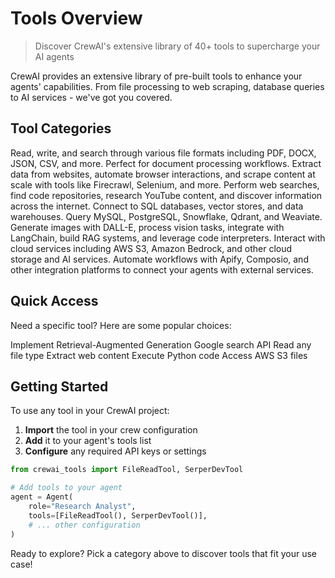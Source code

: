 # Tools Overview

> Discover CrewAI's extensive library of 40+ tools to supercharge your AI agents

CrewAI provides an extensive library of pre-built tools to enhance your agents' capabilities. From file processing to web scraping, database queries to AI services - we've got you covered.

## **Tool Categories**

<CardGroup cols={2}>
  <Card title="File & Document" icon="file-check" href="/en/tools/file-document/overview" color="#3B82F6">
    Read, write, and search through various file formats including PDF, DOCX, JSON, CSV, and more. Perfect for document processing workflows.
  </Card>

  <Card title="Web Scraping & Browsing" icon="globe" href="/en/tools/web-scraping/overview" color="#10B981">
    Extract data from websites, automate browser interactions, and scrape content at scale with tools like Firecrawl, Selenium, and more.
  </Card>

  <Card title="Search & Research" icon="magnifying-glass" href="/en/tools/search-research/overview" color="#F59E0B">
    Perform web searches, find code repositories, research YouTube content, and discover information across the internet.
  </Card>

  <Card title="Database & Data" icon="database" href="/en/tools/database-data/overview" color="#8B5CF6">
    Connect to SQL databases, vector stores, and data warehouses. Query MySQL, PostgreSQL, Snowflake, Qdrant, and Weaviate.
  </Card>

  <Card title="AI & Machine Learning" icon="brain" href="/en/tools/ai-ml/overview" color="#EF4444">
    Generate images with DALL-E, process vision tasks, integrate with LangChain, build RAG systems, and leverage code interpreters.
  </Card>

  <Card title="Cloud & Storage" icon="cloud" href="/en/tools/cloud-storage/overview" color="#06B6D4">
    Interact with cloud services including AWS S3, Amazon Bedrock, and other cloud storage and AI services.
  </Card>

  <Card title="Automation & Integration" icon="bolt" href="/en/tools/automation/overview" color="#84CC16">
    Automate workflows with Apify, Composio, and other integration platforms to connect your agents with external services.
  </Card>
</CardGroup>

## **Quick Access**

Need a specific tool? Here are some popular choices:

<CardGroup cols={3}>
  <Card title="RAG Tool" icon="image" href="/en/tools/ai-ml/ragtool">
    Implement Retrieval-Augmented Generation
  </Card>

  <Card title="Serper Dev" icon="book-atlas" href="/en/tools/search-research/serperdevtool">
    Google search API
  </Card>

  <Card title="File Read" icon="file" href="/en/tools/file-document/filereadtool">
    Read any file type
  </Card>

  <Card title="Scrape Website" icon="globe" href="/en/tools/web-scraping/scrapewebsitetool">
    Extract web content
  </Card>

  <Card title="Code Interpreter" icon="code" href="/en/tools/ai-ml/codeinterpretertool">
    Execute Python code
  </Card>

  <Card title="S3 Reader" icon="cloud" href="/en/tools/cloud-storage/s3readertool">
    Access AWS S3 files
  </Card>
</CardGroup>

## **Getting Started**

To use any tool in your CrewAI project:

1. **Import** the tool in your crew configuration
2. **Add** it to your agent's tools list
3. **Configure** any required API keys or settings

```python
from crewai_tools import FileReadTool, SerperDevTool

# Add tools to your agent
agent = Agent(
    role="Research Analyst",
    tools=[FileReadTool(), SerperDevTool()],
    # ... other configuration
)
```

Ready to explore? Pick a category above to discover tools that fit your use case!
